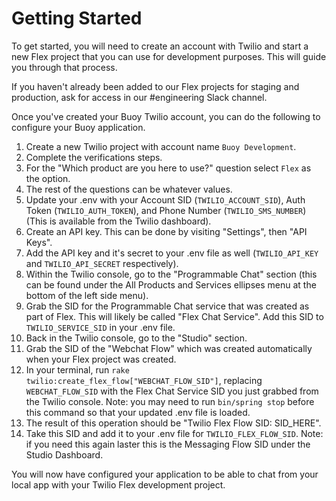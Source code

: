 # Getting Started

To get started, you will need to create an account with Twilio and start a new
Flex project that you can use for development purposes. This will guide you
through that process.

If you haven't already been added to our Flex projects for staging and
production, ask for access in our #engineering Slack channel.

Once you've created your Buoy Twilio account, you can do the following to
configure your Buoy application.

1. Create a new Twilio project with account name `Buoy Development`.
1. Complete the verifications steps.
1. For the "Which product are you here to use?" question select `Flex` as the
   option.
1. The rest of the questions can be whatever values.
1. Update your .env with your Account SID (`TWILIO_ACCOUNT_SID`),
   Auth Token (`TWILIO_AUTH_TOKEN`),
   and Phone Number (`TWILIO_SMS_NUMBER`)
   (This is available from the Twilio dashboard).
1. Create an API key. This can be done by visiting "Settings", then "API Keys".
1. Add the API key and it's secret to your .env file as well (`TWILIO_API_KEY`
   and `TWILIO_API_SECRET` respectively).
1. Within the Twilio console, go to the "Programmable Chat" section (this can be
   found under the All Products and Services ellipses menu at the bottom of the
   left side menu).
1. Grab the SID for the Programmable Chat service that was created as part of
   Flex. This will likely be called "Flex Chat Service". Add this SID to
   `TWILIO_SERVICE_SID` in your .env file.
1. Back in the Twilio console, go to the "Studio" section.
1. Grab the SID of the "Webchat Flow" which was created automatically when your
   Flex project was created.
1. In your terminal, run `rake twilio:create_flex_flow["WEBCHAT_FLOW_SID"]`,
   replacing `WEBCHAT_FLOW_SID` with the Flex Chat Service SID you just grabbed
   from the Twilio console. Note: you may need to run `bin/spring stop` before
   this command so that your updated .env file is loaded.
1. The result of this operation should be "Twilio Flex Flow SID: SID_HERE".
1. Take this SID and add it to your .env file for `TWILIO_FLEX_FLOW_SID`. Note:
   if you need this again laster this is the Messaging Flow SID under the Studio
   Dashboard.

You will now have configured your application to be able to chat from your local
app with your Twilio Flex development project.
